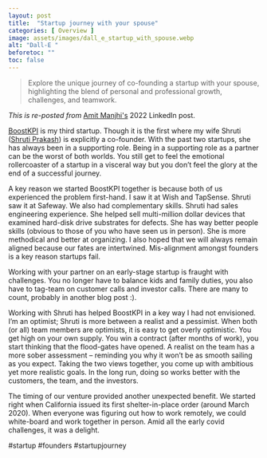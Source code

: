 ```yaml
---
layout: post
title:  "Startup journey with your spouse"
categories: [ Overview ]
image: assets/images/dall_e_startup_with_spouse.webp
alt: "Dall-E "
beforetoc: ""
toc: false
---
```

>Explore the unique journey of co-founding a startup with your spouse, highlighting the blend of personal and professional growth, challenges, and teamwork.

*This is re-posted from* [Amit Manjhi's](https://www.linkedin.com/in/amitmanjhi/) 2022 LinkedIn post.

[BoostKPI](https://boostkpi.com) is my third startup. Though it is the first where my wife Shruti ([Shruti Prakash](https://www.linkedin.com/in/shrutiprakash1/)) is explicitly a co-founder.  With the past two startups, she has always been in a supporting role. Being in a supporting role as a partner can be the worst of both worlds. You still get to feel the emotional rollercoaster of a startup in a visceral way but you don’t feel the glory at the end of a successful journey.

A key reason we started BoostKPI together is because both of us experienced the problem first-hand. I saw it at Wish and TapSense. Shruti saw it at Safeway. We also had complementary skills. Shruti had sales engineering experience. She helped sell multi-million dollar devices that examined hard-disk drive substrates for defects. She has way better people skills (obvious to those of you who have seen us in person). She is more methodical and better at organizing. I also hoped that we will always remain aligned because our fates are intertwined. Mis-alignment amongst founders is a key reason startups fail.

Working with your partner on an early-stage startup is fraught with challenges. You no longer have to balance kids and family duties, you also have to tag-team on customer calls and investor calls. There are many to count, probably in another blog post :).

Working with Shruti has helped BoostKPI in a key way I had not envisioned. I’m an optimist; Shruti is more between a realist and a pessimist. When both (or all) team members are optimists,  it is easy to get overly optimistic. You get high on your own supply. You win a contract (after months of work), you start thinking that the flood-gates have opened. A realist on the team has a more sober assessment – reminding you why it won’t be as smooth sailing as you expect. Taking the two views together, you come up with ambitious yet more realistic goals. In the long run, doing so works better with the customers, the team, and the investors.

The timing of our venture provided another unexpected benefit. We started right when California issued its first shelter-in-place order (around March 2020). When everyone was figuring out how to work remotely, we could white-board and work together in person. Amid all the early covid challenges, it was a delight.

#startup #founders #startupjourney
